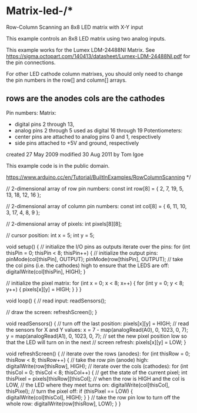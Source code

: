 # Matrix-led-/*
  Row-Column Scanning an 8x8 LED matrix with X-Y input

  This example controls an 8x8 LED matrix using two analog inputs.

  This example works for the Lumex LDM-24488NI Matrix. See
  https://sigma.octopart.com/140413/datasheet/Lumex-LDM-24488NI.pdf
  for the pin connections.

  For other LED cathode column matrixes, you should only need to change the pin
  numbers in the row[] and column[] arrays.

  rows are the anodes
  cols are the cathodes
  ---------

  Pin numbers:
  Matrix:
  - digital pins 2 through 13,
  - analog pins 2 through 5 used as digital 16 through 19
  Potentiometers:
  - center pins are attached to analog pins 0 and 1, respectively
  - side pins attached to +5V and ground, respectively

  created 27 May 2009
  modified 30 Aug 2011
  by Tom Igoe

  This example code is in the public domain.

  https://www.arduino.cc/en/Tutorial/BuiltInExamples/RowColumnScanning
*/

// 2-dimensional array of row pin numbers:
const int row[8] = {
  2, 7, 19, 5, 13, 18, 12, 16
};

// 2-dimensional array of column pin numbers:
const int col[8] = {
  6, 11, 10, 3, 17, 4, 8, 9
};

// 2-dimensional array of pixels:
int pixels[8][8];

// cursor position:
int x = 5;
int y = 5;

void setup() {
  // initialize the I/O pins as outputs iterate over the pins:
  for (int thisPin = 0; thisPin < 8; thisPin++) {
    // initialize the output pins:
    pinMode(col[thisPin], OUTPUT);
    pinMode(row[thisPin], OUTPUT);
    // take the col pins (i.e. the cathodes) high to ensure that the LEDS are off:
    digitalWrite(col[thisPin], HIGH);
  }

  // initialize the pixel matrix:
  for (int x = 0; x < 8; x++) {
    for (int y = 0; y < 8; y++) {
      pixels[x][y] = HIGH;
    }
  }
}

void loop() {
  // read input:
  readSensors();

  // draw the screen:
  refreshScreen();
}

void readSensors() {
  // turn off the last position:
  pixels[x][y] = HIGH;
  // read the sensors for X and Y values:
  x = 7 - map(analogRead(A0), 0, 1023, 0, 7);
  y = map(analogRead(A1), 0, 1023, 0, 7);
  // set the new pixel position low so that the LED will turn on in the next
  // screen refresh:
  pixels[x][y] = LOW;
}

void refreshScreen() {
  // iterate over the rows (anodes):
  for (int thisRow = 0; thisRow < 8; thisRow++) {
    // take the row pin (anode) high:
    digitalWrite(row[thisRow], HIGH);
    // iterate over the cols (cathodes):
    for (int thisCol = 0; thisCol < 8; thisCol++) {
      // get the state of the current pixel;
      int thisPixel = pixels[thisRow][thisCol];
      // when the row is HIGH and the col is LOW,
      // the LED where they meet turns on:
      digitalWrite(col[thisCol], thisPixel);
      // turn the pixel off:
      if (thisPixel == LOW) {
        digitalWrite(col[thisCol], HIGH);
      }
    }
    // take the row pin low to turn off the whole row:
    digitalWrite(row[thisRow], LOW);
  }
}
